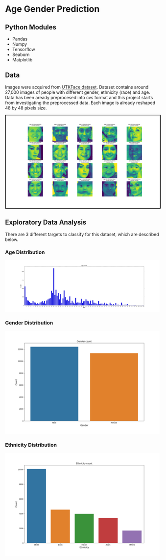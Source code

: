# Age Gender Prediction 

## Python Modules 
* Pandas
* Numpy
* Tensorflow
* Seaborn
* Matplotlib

## Data  
Images were acquired from [UTKFace dataset](https://susanqq.github.io/UTKFace/). Dataset contains around 27,000 images of people with different gender, ethnicity (race) and age. Data has been aready preprocesed into cvs format and this project starts from investigating the preprocessed data. Each image is already reshaped 48 by 48 pixels size. 

<img src="images/random_images_1.png" border="2">

## Exploratory Data Analysis
There are 3 different targets to classify for this dataset, which are described below. 

### Age Distribution
![Age EDA](images/Ages_EDA.png)

### Gender Distribution
![Gender EDA](images/Gender_EDA.png)


### Ethnicity Distribution
![Ethnicity EDA](images/Ethnicity_EDA.png)